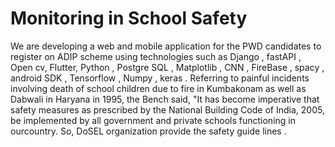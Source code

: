 # Monitoring in School Safety

We are developing a web and mobile application 
for the PWD candidates to register on ADIP scheme
using technologies such as Django , fastAPI ,
Open cv, Flutter, Python , Postgre SQL ,
Matplotlib , CNN , FireBase , spacy , android SDK ,
Tensorflow , Numpy , keras .
Referring to painful incidents 
involving death of school children due 
to fire in Kumbakonam as well as 
Dabwali in Haryana in 1995, the 
Bench said, "It has become imperative 
that safety measures as prescribed by 
the National Building Code of India,
2005, be implemented by all 
government and private schools 
functioning in ourcountry. So, DoSEL organization 
provide the safety guide lines .

